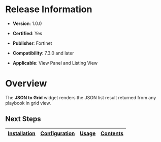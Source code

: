 # Release Information

- **Version**: 1.0.0

- **Certified**: Yes

- **Publisher**: Fortinet  

- **Compatibility**: 7.3.0 and later

- **Applicable**: View Panel and Listing View

# Overview

The **JSON to Grid** widget renders the JSON list result returned from any playbook in grid view. 

## Next Steps

| [Installation](./docs/setup.md#installation) | [Configuration](./docs/setup.md#configuration) | [Usage](./docs/usage.md) | [Contents](./docs/contents.md) |
|----------------------------------------------|------------------------------------------------|--------------------------|--------------------------------|